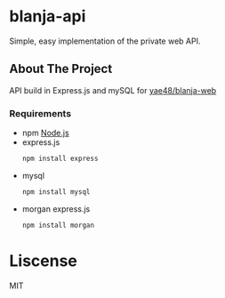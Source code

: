 # blanja-api
Simple, easy implementation of the private web API.

## About The Project
API build in Express.js and mySQL for [yae48/blanja-web](https://github.com/yae48/blanja-web)

### Requirements
* npm
    [Node.js](https://nodejs.org/en/download/)
* express.js
    ```sh
  npm install express
  ```
* mysql
    ```sh
  npm install mysql
  ```
* morgan
express.js
    ```sh
  npm install morgan
  ```

# Liscense
MIT